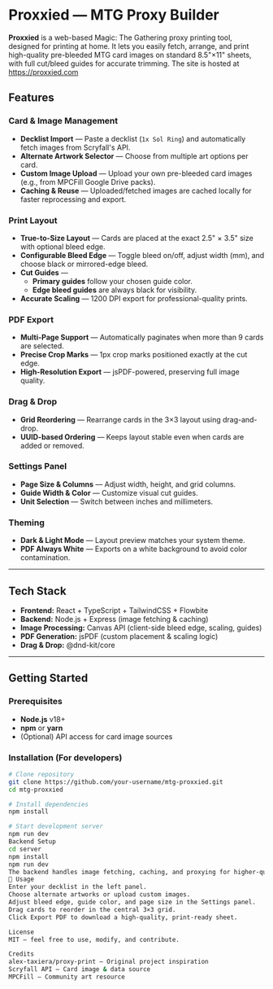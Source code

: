 # Proxxied — MTG Proxy Builder

**Proxxied** is a web-based Magic: The Gathering proxy printing tool, designed for printing at home.
It lets you easily fetch, arrange, and print high-quality pre-bleeded MTG card images on standard 8.5"×11" sheets, with full cut/bleed guides for accurate trimming.
The site is hosted at https://proxxied.com

## Features

### Card & Image Management
- **Decklist Import** — Paste a decklist (`1x Sol Ring`) and automatically fetch images from Scryfall's API.
- **Alternate Artwork Selector** — Choose from multiple art options per card.
- **Custom Image Upload** — Upload your own pre-bleeded card images (e.g., from MPCFill Google Drive packs).
- **Caching & Reuse** — Uploaded/fetched images are cached locally for faster reprocessing and export.

### Print Layout
- **True-to-Size Layout** — Cards are placed at the exact 2.5" × 3.5" size with optional bleed edge.
- **Configurable Bleed Edge** — Toggle bleed on/off, adjust width (mm), and choose black or mirrored-edge bleed.
- **Cut Guides** —  
  - **Primary guides** follow your chosen guide color.  
  - **Edge bleed guides** are always black for visibility.  
- **Accurate Scaling** — 1200 DPI export for professional-quality prints.

### PDF Export
- **Multi-Page Support** — Automatically paginates when more than 9 cards are selected.
- **Precise Crop Marks** — 1px crop marks positioned exactly at the cut edge.
- **High-Resolution Export** — jsPDF-powered, preserving full image quality.

### Drag & Drop
- **Grid Reordering** — Rearrange cards in the 3×3 layout using drag-and-drop.
- **UUID-based Ordering** — Keeps layout stable even when cards are added or removed.

### Settings Panel
- **Page Size & Columns** — Adjust width, height, and grid columns.
- **Guide Width & Color** — Customize visual cut guides.
- **Unit Selection** — Switch between inches and millimeters.

### Theming
- **Dark & Light Mode** — Layout preview matches your system theme.
- **PDF Always White** — Exports on a white background to avoid color contamination.

---

## Tech Stack
- **Frontend:** React + TypeScript + TailwindCSS + Flowbite
- **Backend:** Node.js + Express (image fetching & caching)
- **Image Processing:** Canvas API (client-side bleed edge, scaling, guides)
- **PDF Generation:** jsPDF (custom placement & scaling logic)
- **Drag & Drop:** @dnd-kit/core

---

## Getting Started

### Prerequisites
- **Node.js** v18+
- **npm** or **yarn**
- (Optional) API access for card image sources

### Installation (For developers)
```bash
# Clone repository
git clone https://github.com/your-username/mtg-proxxied.git
cd mtg-proxxied

# Install dependencies
npm install

# Start development server
npm run dev
Backend Setup
cd server
npm install
npm run dev
The backend handles image fetching, caching, and proxying for higher-quality assets.
📄 Usage
Enter your decklist in the left panel.
Choose alternate artworks or upload custom images.
Adjust bleed edge, guide color, and page size in the Settings panel.
Drag cards to reorder in the central 3×3 grid.
Click Export PDF to download a high-quality, print-ready sheet.

License
MIT — feel free to use, modify, and contribute.

Credits
alex-taxiera/proxy-print — Original project inspiration
Scryfall API — Card image & data source
MPCFill — Community art resource
